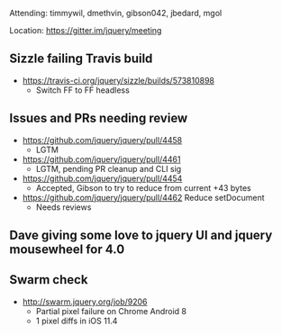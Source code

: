 Attending: timmywil, dmethvin, gibson042, jbedard, mgol

Location: https://gitter.im/jquery/meeting

## Sizzle failing Travis build
* https://travis-ci.org/jquery/sizzle/builds/573810898
  - Switch FF to FF headless

## Issues and PRs needing review
* https://github.com/jquery/jquery/pull/4458
  - LGTM
* https://github.com/jquery/jquery/pull/4461
  - LGTM, pending PR cleanup and CLI sig
* https://github.com/jquery/jquery/pull/4454
  - Accepted, Gibson to try to reduce from current +43 bytes
* https://github.com/jquery/jquery/pull/4462 Reduce setDocument
  - Needs reviews

## Dave giving some love to jquery UI and jquery mousewheel for 4.0

## Swarm check
* http://swarm.jquery.org/job/9206 
  - Partial pixel failure on Chrome Android 8
  - 1 pixel diffs in iOS 11.4
